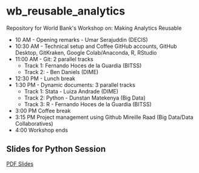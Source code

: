 # wb_reusable_analytics
Repository for World Bank's Workshop on: Making Analytics Reusable


- 10 AM - Opening remarks	- Umar Serajuddin (DECIS)   
- 10:30 AM - Technical setup and Coffee	GitHub accounts, GitHub Desktop, GitKraken, Google Colab/Anaconda, R, RStudio  
- 11:00 AM - Git: 2 parallel tracks  
  - Track 1: Fernando Hoces de la Guardia (BITSS)   
  - Track 2: - Ben Daniels (DIME)  
- 12:30 PM	- Lunch break	  
- 1:30 PM	- Dynamic documents: 3 parallel tracks  
	 - Track 1: Stata - Luiza Andrade (DIME)    
	 - Track 2: Python - Dunstan Matekenya (Big Data)  
	 - Track 3: R - Fernando Hoces de la Guardia (BITSS)   
- 3:00 PM	Coffee break   
- 3:15 PM	Project management using Github	Mireille Raad (Big Data/Data Collaboratives)  
- 4:00	Workshop ends

## Slides for Python Session
[PDF Slides](https://drive.google.com/file/d/1zogXqG7pOJrweLOlZ6Ky-R1fDRSOa5vb/view?usp=sharing)
